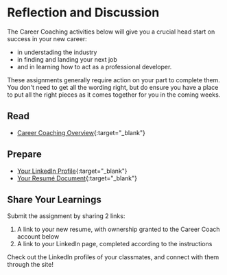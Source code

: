 # Reflection and Discussion

The Career Coaching activities below will give you a crucial head start on success in your new career:
- in understading the industry
- in finding and landing your next job
- and in learning how to act as a professional developer.

These assignments generally require action on your part to complete them. You don't need to get all the wording right, but do ensure you have a place to put all the right pieces as it comes together for you in the coming weeks. 

## Read
- [Career Coaching Overview](https://codefellows.github.io/common_curriculum/career_coaching/){:target="_blank"}

## Prepare
- [Your LinkedIn Profile](https://codefellows.github.io/common_curriculum/career_coaching/Code_201/Prepare_Your_LinkedIn){:target="_blank"}
- [Your Resumé Document](https://codefellows.github.io/common_curriculum/career_coaching/Code_201/Prepare_Your_Resume){:target="_blank"}

## Share Your Learnings

Submit the assignment by sharing 2 links:

1. A link to your new resume, with ownership granted to the Career Coach account below
1. A link to your LinkedIn page, completed according to the instructions
 
 Check out the LinkedIn profiles of your classmates, and connect with them through the site! 
